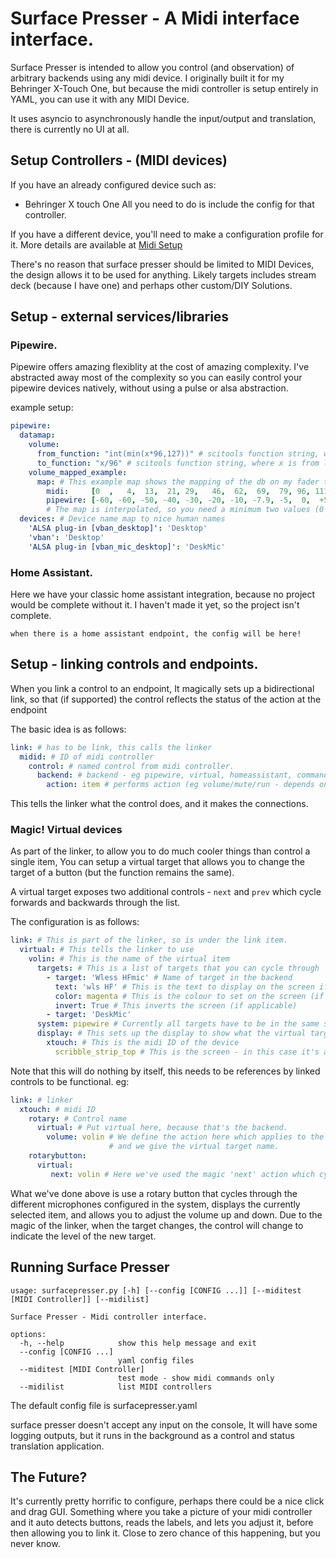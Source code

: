 # Surface Presser - A Midi interface interface.

Surface Presser is intended to allow you control (and observation) of arbitrary backends using any midi device. I originally built it for my Behringer X-Touch One, but because the midi controller is setup entirely in YAML, you can use it with any MIDI Device.

It uses asyncio to asynchronously handle the input/output and translation, there is currently no UI at all.

## Setup Controllers - (MIDI devices)
If you have an already configured device such as:
* Behringer X touch One
All you need to do is include the config for that controller.

If you have a different device, you'll need to make a configuration profile for it. More details are available at [Midi Setup](doc/MIDISetup.md)

There's no reason that surface presser should be limited to MIDI Devices, the design allows it to be used for anything. Likely targets includes stream deck (because I have one) and perhaps other custom/DIY Solutions.


## Setup - external services/libraries

### Pipewire.

Pipewire offers amazing flexiblity at the cost of amazing complexity. I've abstracted away most of the complexity so you can easily control your pipewire devices natively, without using a pulse or alsa abstraction.

example setup:
```yaml
pipewire:
  datamap:
    volume:
      from_function: "int(min(x*96,127))" # scitools function string, where x is from midi (0-127) 
      to_function: "x/96" # scitools function string, where x is from library and return is midi (0-127)
    volume_mapped_example:
      map: # This example map shows the mapping of the db on my fader to midi
        midi:     [0  ,   4,  13,  21, 29,   46,  62,  69,  79, 96, 111, 127]
        pipewire: [-60, -60, -50, -40, -30, -20, -10, -7.9, -5,  0,  +5, +12]
        # The map is interpolated, so you need a minimum two values (0 and 127)
  devices: # Device name map to nice human names
    'ALSA plug-in [vban_desktop]': 'Desktop'
    'vban': 'Desktop'
    'ALSA plug-in [vban_mic_desktop]': 'DeskMic'
```


### Home Assistant.
Here we have your classic home assistant integration, because no project would be complete without it. I haven't made it yet, so the project isn't complete.

```
when there is a home assistant endpoint, the config will be here!
```

## Setup - linking controls and endpoints.
When you link a control to an endpoint, It magically sets up a bidirectional link, so that (if supported) the control reflects the status of the action at the endpoint

The basic idea is as follows:
```yaml
link: # has to be link, this calls the linker
  midid: # ID of midi controller
    control: # named control from midi controller.
      backend: # backend - eg pipewire, virtual, homeassistant, command
        action: item # performs action (eg volume/mute/run - depends on backend) on item (eg: "Headphones")
```
This tells the linker what the control does, and it makes the connections.

### Magic! Virtual devices
As part of the linker, to allow you to do much cooler things than control a single item, You can setup a virtual target that allows you to change the target of a button (but the function remains the same).

A virtual target exposes two additional controls - ``next`` and ``prev`` which cycle forwards and backwards through the list.

The configuration is as follows:
```yaml
link: # This is part of the linker, so is under the link item.
  virtual: # This tells the linker to use 
    volin: # This is the name of the virtual item
      targets: # This is a list of targets that you can cycle through
        - target: 'Wless HFmic' # Name of target in the backend
          text: 'wls HF' # This is the text to display on the screen if configured
          color: magenta # This is the colour to set on the screen (if applicable)
          invert: True # This inverts the screen (if applicable)
        - target: 'DeskMic' 
      system: pipewire # Currently all targets have to be in the same system
      display: # This sets up the display to show what the virtual target is set to.
        xtouch: # This is the midi ID of the device
          scribble_strip_top # This is the screen - in this case it's a special device which addresses the top half of the scribble strip
```
Note that this will do nothing by itself, this needs to be references by linked controls to be functional. eg:
```yaml
link: # linker
  xtouch: # midi ID
    rotary: # Control name
      virtual: # Put virtual here, because that's the backend.
        volume: volin # We define the action here which applies to the item. 
                      # and we give the virtual target name.
    rotarybutton: 
      virtual:
         next: volin # Here we've used the magic 'next' action which cycles the virtual target.
```
What we've done above is use a rotary button that cycles through the different microphones configured in the system, displays the currently selected item, and allows you to adjust the volume up and down. Due to the magic of the linker, when the target changes, the control will change to indicate the level of the new target.


## Running Surface Presser
```
usage: surfacepresser.py [-h] [--config [CONFIG ...]] [--miditest [MIDI Controller]] [--midilist]

Surface Presser - Midi controller interface.

options:
  -h, --help            show this help message and exit
  --config [CONFIG ...]
                        yaml config files
  --miditest [MIDI Controller]
                        test mode - show midi commands only
  --midilist            list MIDI controllers
  ```
The default config file is surfacepresser.yaml

surface presser doesn't accept any input on the console, It will have some logging outputs, but it runs in the background as a control and status translation application.

## The Future?

It's currently pretty horrific to configure, perhaps there could be a nice click and drag GUI. Something where you take a picture of your midi controller and it auto detects buttons, reads the labels, and lets you adjust it, before then allowing you to link it. Close to zero chance of this happening, but you never know.

